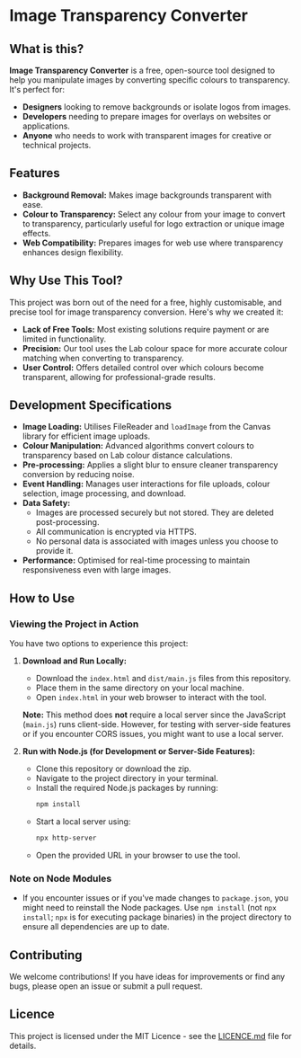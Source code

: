# Image Transparency Converter

## What is this?

**Image Transparency Converter** is a free, open-source tool designed to help you manipulate images by converting specific colours to transparency. It's perfect for:

- **Designers** looking to remove backgrounds or isolate logos from images.
- **Developers** needing to prepare images for overlays on websites or applications.
- **Anyone** who needs to work with transparent images for creative or technical projects.

## Features

- **Background Removal:** Makes image backgrounds transparent with ease.
- **Colour to Transparency:** Select any colour from your image to convert to transparency, particularly useful for logo extraction or unique image effects.
- **Web Compatibility:** Prepares images for web use where transparency enhances design flexibility.

## Why Use This Tool?

This project was born out of the need for a free, highly customisable, and precise tool for image transparency conversion. Here's why we created it:

- **Lack of Free Tools:** Most existing solutions require payment or are limited in functionality.
- **Precision:** Our tool uses the Lab colour space for more accurate colour matching when converting to transparency.
- **User Control:** Offers detailed control over which colours become transparent, allowing for professional-grade results.

## Development Specifications

- **Image Loading:** Utilises FileReader and `loadImage` from the Canvas library for efficient image uploads.
- **Colour Manipulation:** Advanced algorithms convert colours to transparency based on Lab colour distance calculations.
- **Pre-processing:** Applies a slight blur to ensure cleaner transparency conversion by reducing noise.
- **Event Handling:** Manages user interactions for file uploads, colour selection, image processing, and download.
- **Data Safety:**
  - Images are processed securely but not stored. They are deleted post-processing.
  - All communication is encrypted via HTTPS.
  - No personal data is associated with images unless you choose to provide it.
- **Performance:** Optimised for real-time processing to maintain responsiveness even with large images.

## How to Use

### Viewing the Project in Action

You have two options to experience this project:

1. **Download and Run Locally:**

   - Download the `index.html` and `dist/main.js` files from this repository.
   - Place them in the same directory on your local machine.
   - Open `index.html` in your web browser to interact with the tool.

   **Note:** This method does **not** require a local server since the JavaScript (`main.js`) runs client-side. However, for testing with server-side features or if you encounter CORS issues, you might want to use a local server.

2. **Run with Node.js (for Development or Server-Side Features):**
   - Clone this repository or download the zip.
   - Navigate to the project directory in your terminal.
   - Install the required Node.js packages by running:
     ```bash
     npm install
     ```
   - Start a local server using:
     ```bash
     npx http-server
     ```
   - Open the provided URL in your browser to use the tool.

### Note on Node Modules

- If you encounter issues or if you've made changes to `package.json`, you might need to reinstall the Node packages. Use `npm install` (not `npx install`; `npx` is for executing package binaries) in the project directory to ensure all dependencies are up to date.

## Contributing

We welcome contributions! If you have ideas for improvements or find any bugs, please open an issue or submit a pull request.

## Licence

This project is licensed under the MIT Licence - see the [LICENCE.md](LICENCE.md) file for details.
